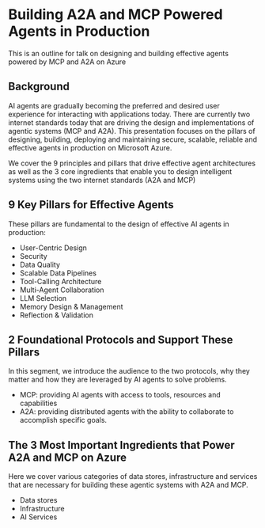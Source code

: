 # Building A2A and MCP Powered Agents in Production
This is an outline for talk on designing and building effective agents powered by MCP and A2A on Azure

## Background
AI agents are gradually becoming the preferred and desired user experience for interacting with applications today. There are currently two internet standards today that are driving the design and implementations of agentic systems (MCP and A2A). This presentation focuses on the pillars of designing, building, deploying and maintaining secure, scalable, reliable and effective agents in production on Microsoft Azure.

We cover the 9 principles and pillars that drive effective agent architectures as well as the 3 core ingredients that enable you to design intelligent systems using the two internet standards (A2A and MCP)

## 9 Key Pillars for Effective Agents
These pillars are fundamental to the design of effective AI agents in production:
- User-Centric Design
- Security
- Data Quality
- Scalable Data Pipelines
- Tool-Calling Architecture
- Multi-Agent Collaboration
- LLM Selection
- Memory Design & Management
- Reflection & Validation

## 2 Foundational Protocols and Support These Pillars
In this segment, we introduce the audience to the two protocols, why they matter and how they are leveraged by AI agents to solve problems.

- MCP: providing AI agents with access to tools, resources and capabilities
- A2A: providing distributed agents with the ability to collaborate to accomplish specific goals.


## The 3 Most Important Ingredients that Power A2A and MCP on Azure
Here we cover various categories of data stores, infrastructure and services that are necessary for building these agentic systems with A2A and MCP.
- Data stores
- Infrastructure
- AI Services
